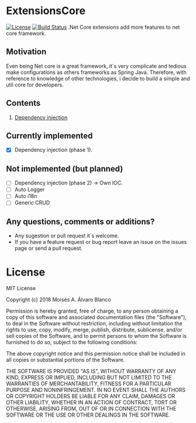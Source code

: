 # ExtensionsCore
[![License](https://img.shields.io/badge/License-MIT-lightgrey.svg?style=flat)](http://adultlink.mit-license.org)
[![Build Status](https://travis-ci.org/moialbla/ExtensionsCore.svg?branch=master)](https://travis-ci.org/moialbla/ExtensionsCore)
.Net Core extensions add more features to net core framework.

## Motivation

Even being Net core is a great framework, it´s very complicate and tedious 
make configurations as others frameworks as Spring Java. 
Therefore, with reference to knowledge of other technologies, 
i decide to build a simple and util core for developers. 


## Contents

1. [Dependency injection](https://github.com/moialbla/ExtensionsCore/blob/master/ExtensionsCoreUtils/README.md)

## Currently implemented
- [x] Dependency injection (phase 1).

## Not implemented (but planned)
- [ ] Dependency injection (phase 2) -> Own IOC.
- [ ] Auto Logger  
- [ ] Auto i18n
- [ ] Generic CRUD

## Any questions, comments or additions?
* Any sugestion or pull request it´s welcome.	 
* If you have a feature request or bug report
leave an issue on the issues page or send a pull request. 

# License
MIT License

Copyright (c) 2018 Moisés A. Álvaro Blanco

Permission is hereby granted, free of charge, to any person obtaining a copy
of this software and associated documentation files (the "Software"), to deal
in the Software without restriction, including without limitation the rights
to use, copy, modify, merge, publish, distribute, sublicense, and/or sell
copies of the Software, and to permit persons to whom the Software is
furnished to do so, subject to the following conditions:

The above copyright notice and this permission notice shall be included in all
copies or substantial portions of the Software.

THE SOFTWARE IS PROVIDED "AS IS", WITHOUT WARRANTY OF ANY KIND, EXPRESS OR
IMPLIED, INCLUDING BUT NOT LIMITED TO THE WARRANTIES OF MERCHANTABILITY,
FITNESS FOR A PARTICULAR PURPOSE AND NONINFRINGEMENT. IN NO EVENT SHALL THE
AUTHORS OR COPYRIGHT HOLDERS BE LIABLE FOR ANY CLAIM, DAMAGES OR OTHER
LIABILITY, WHETHER IN AN ACTION OF CONTRACT, TORT OR OTHERWISE, ARISING FROM,
OUT OF OR IN CONNECTION WITH THE SOFTWARE OR THE USE OR OTHER DEALINGS IN THE
SOFTWARE.
